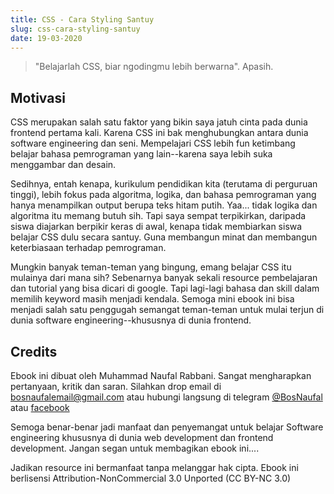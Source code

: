 ```yaml
---
title: CSS - Cara Styling Santuy
slug: css-cara-styling-santuy
date: 19-03-2020
---
```


> "Belajarlah CSS, biar ngodingmu lebih berwarna". Apasih. 

## Motivasi

CSS merupakan salah satu faktor yang bikin saya jatuh cinta pada dunia frontend pertama kali. Karena CSS ini bak menghubungkan antara dunia software engineering dan seni. Mempelajari CSS lebih fun ketimbang belajar bahasa pemrograman yang lain--karena saya lebih suka menggambar dan desain. 

Sedihnya, entah kenapa, kurikulum pendidikan kita (terutama di perguruan tinggi), lebih fokus pada algoritma, logika, dan bahasa pemrograman yang hanya menampilkan output berupa teks hitam putih. Yaa... tidak logika dan algoritma itu memang butuh sih. Tapi saya sempat terpikirkan, daripada siswa diajarkan berpikir keras di awal, kenapa tidak membiarkan siswa belajar CSS dulu secara santuy. Guna membangun minat dan membangun keterbiasaan terhadap pemrograman.

Mungkin banyak teman-teman yang bingung, emang belajar CSS itu mulainya dari mana sih? Sebenarnya banyak sekali resource pembelajaran dan tutorial yang bisa dicari di  google. Tapi lagi-lagi bahasa dan skill dalam memilih keyword masih menjadi kendala. Semoga mini ebook ini bisa menjadi salah satu penggugah semangat  teman-teman untuk mulai terjun di dunia software engineering--khususnya di dunia frontend.


## Credits

Ebook ini dibuat oleh Muhammad Naufal Rabbani. Sangat mengharapkan pertanyaan, kritik dan saran. Silahkan drop email di [bosnaufalemail@gmail.com](mailto:bosnaufalemail@gmail.com) atau hubungi langsung di telegram [@BosNaufal](https://t.me/BosNaufal) atau [facebook](https://facebook.com/BosNaufalAccount)

Semoga benar-benar jadi manfaat dan penyemangat untuk belajar Software engineering khususnya di dunia web development dan frontend development. Jangan segan untuk membagikan ebook ini....

Jadikan resource ini bermanfaat tanpa melanggar hak cipta. Ebook ini berlisensi Attribution-NonCommercial 3.0 Unported (CC BY-NC 3.0)
